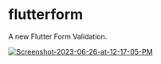 # flutterform

A new Flutter Form Validation.

<a href="https://ibb.co/3C016T9"><img src="https://i.ibb.co/3C016T9/Screenshot-2023-06-26-at-12-17-05-PM.png" alt="Screenshot-2023-06-26-at-12-17-05-PM" border="0"></a>
